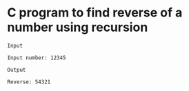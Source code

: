 # C program to find reverse of a number using recursion

```
Input

Input number: 12345

Output

Reverse: 54321
```
